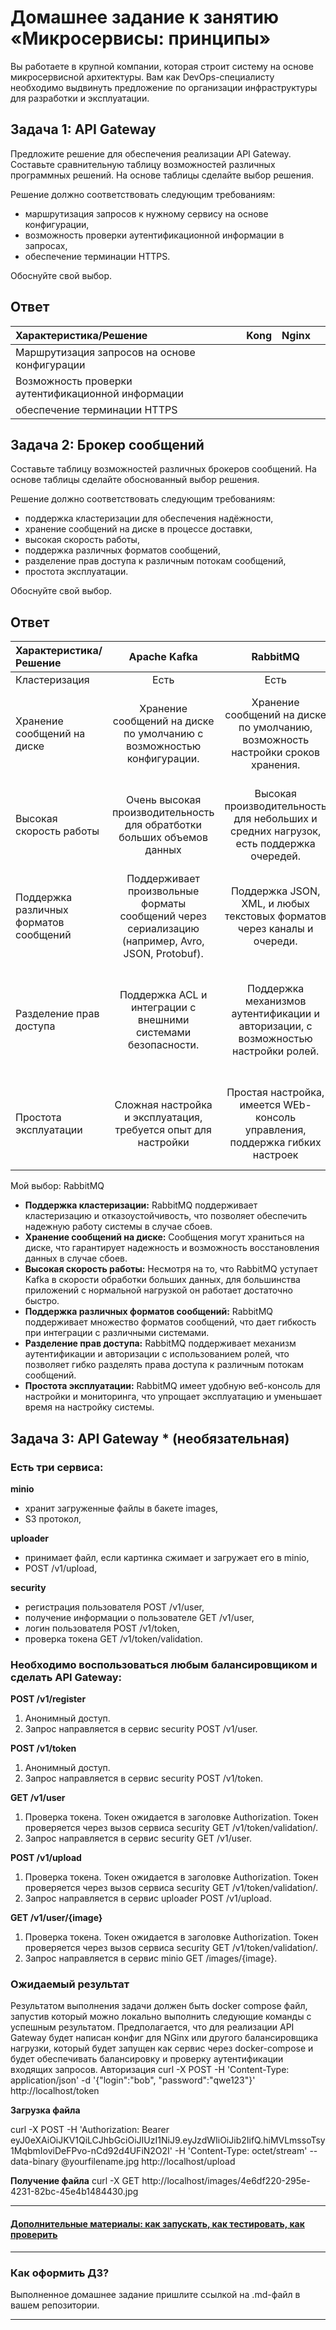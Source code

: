 # Домашнее задание к занятию «Микросервисы: принципы»

Вы работаете в крупной компании, которая строит систему на основе микросервисной архитектуры.
Вам как DevOps-специалисту необходимо выдвинуть предложение по организации инфраструктуры для разработки и эксплуатации.

## Задача 1: API Gateway 

Предложите решение для обеспечения реализации API Gateway. Составьте сравнительную таблицу возможностей различных программных решений. На основе таблицы сделайте выбор решения.

Решение должно соответствовать следующим требованиям:
- маршрутизация запросов к нужному сервису на основе конфигурации,
- возможность проверки аутентификационной информации в запросах,
- обеспечение терминации HTTPS.

Обоснуйте свой выбор.
## Ответ
| Характеристика/Решение | Kong | Nginx |  |
|:-----------------------|:------------:|:--------:|:----:|
| Маршрутизация запросов на основе конфигурации | 
| Возможность проверки аутентификационной информации |
| обеспечение терминации HTTPS |

## Задача 2: Брокер сообщений

Составьте таблицу возможностей различных брокеров сообщений. На основе таблицы сделайте обоснованный выбор решения.

Решение должно соответствовать следующим требованиям:
- поддержка кластеризации для обеспечения надёжности,
- хранение сообщений на диске в процессе доставки,
- высокая скорость работы,
- поддержка различных форматов сообщений,
- разделение прав доступа к различным потокам сообщений,
- простота эксплуатации.

Обоснуйте свой выбор.

## Ответ

| Характеристика/Решение | Apache Kafka | RabbitMQ | NATS |
|:-----------------------|:------------:|:--------:|:----:|
| Кластеризация          |  Есть | Есть | Есть |
| Хранение сообщений на диске | Хранение сообщений на диске по умолчанию с возможностью конфигурации. | Хранение сообщений на диске по умолчанию, возможность настройки сроков хранения. | Сообщения хранятся в памяти, но поддержка журналирования в случае необходимости. |
| Высокая скорость работы | Очень высокая  производительность для обратботки больших объемов данных | Высокая производительность для небольших и средних нагрузок, есть  поддержка очередей. | Очень высокая скорость для обработки небольших сообщений с минимальными задержками. |
| Поддержка различных форматов сообщений | Поддерживает произвольные форматы сообщений через сериализацию (например, Avro, JSON, Protobuf). | Поддержка JSON, XML, и любых текстовых форматов через каналы и очереди. |  Поддержка JSON, строки и бинарных сообщений. |
| Разделение прав доступа | Поддержка ACL и интеграции с внешними системами безопасности. | Поддержка механизмов аутентификации и авторизации, с возможностью настройки ролей. | Основная система безопасности ограничена, поддержка аутентификации через токены и механизмы шифрования. |
| Простота эксплуатации | Сложная настройка и эксплуатация, требуется опыт для настройки | Простая настройка, имеется WEb-консоль управления, поддержка гибких настроек | Легкая настройка и управление, ориентирован на низкую задержку и простоту.| 

Мой выбор: RabbitMQ
- **Поддержка кластеризации:** RabbitMQ поддерживает кластеризацию и отказоустойчивость, что позволяет обеспечить надежную работу системы в случае сбоев.
- **Хранение сообщений на диске:** Сообщения могут храниться на диске, что гарантирует надежность и возможность восстановления данных в случае сбоев.
- **Высокая скорость работы:** Несмотря на то, что RabbitMQ уступает Kafka в скорости обработки больших данных, для большинства приложений с нормальной нагрузкой он работает достаточно быстро.
- **Поддержка различных форматов сообщений:** RabbitMQ поддерживает множество форматов сообщений, что дает гибкость при интеграции с различными системами.
- **Разделение прав доступа:** RabbitMQ поддерживает механизм аутентификации и авторизации с использованием ролей, что позволяет гибко разделять права доступа к различным потокам сообщений.
- **Простота эксплуатации:** RabbitMQ имеет удобную веб-консоль для настройки и мониторинга, что упрощает эксплуатацию и уменьшает время на настройку системы.

## Задача 3: API Gateway * (необязательная)

### Есть три сервиса:

**minio**
- хранит загруженные файлы в бакете images,
- S3 протокол,

**uploader**
- принимает файл, если картинка сжимает и загружает его в minio,
- POST /v1/upload,

**security**
- регистрация пользователя POST /v1/user,
- получение информации о пользователе GET /v1/user,
- логин пользователя POST /v1/token,
- проверка токена GET /v1/token/validation.

### Необходимо воспользоваться любым балансировщиком и сделать API Gateway:

**POST /v1/register**
1. Анонимный доступ.
2. Запрос направляется в сервис security POST /v1/user.

**POST /v1/token**
1. Анонимный доступ.
2. Запрос направляется в сервис security POST /v1/token.

**GET /v1/user**
1. Проверка токена. Токен ожидается в заголовке Authorization. Токен проверяется через вызов сервиса security GET /v1/token/validation/.
2. Запрос направляется в сервис security GET /v1/user.

**POST /v1/upload**
1. Проверка токена. Токен ожидается в заголовке Authorization. Токен проверяется через вызов сервиса security GET /v1/token/validation/.
2. Запрос направляется в сервис uploader POST /v1/upload.

**GET /v1/user/{image}**
1. Проверка токена. Токен ожидается в заголовке Authorization. Токен проверяется через вызов сервиса security GET /v1/token/validation/.
2. Запрос направляется в сервис minio GET /images/{image}.

### Ожидаемый результат

Результатом выполнения задачи должен быть docker compose файл, запустив который можно локально выполнить следующие команды с успешным результатом.
Предполагается, что для реализации API Gateway будет написан конфиг для NGinx или другого балансировщика нагрузки, который будет запущен как сервис через docker-compose и будет обеспечивать балансировку и проверку аутентификации входящих запросов.
Авторизация
curl -X POST -H 'Content-Type: application/json' -d '{"login":"bob", "password":"qwe123"}' http://localhost/token

**Загрузка файла**

curl -X POST -H 'Authorization: Bearer eyJ0eXAiOiJKV1QiLCJhbGciOiJIUzI1NiJ9.eyJzdWIiOiJib2IifQ.hiMVLmssoTsy1MqbmIoviDeFPvo-nCd92d4UFiN2O2I' -H 'Content-Type: octet/stream' --data-binary @yourfilename.jpg http://localhost/upload

**Получение файла**
curl -X GET http://localhost/images/4e6df220-295e-4231-82bc-45e4b1484430.jpg

---

#### [Дополнительные материалы: как запускать, как тестировать, как проверить](https://github.com/netology-code/devkub-homeworks/tree/main/11-microservices-02-principles)

---

### Как оформить ДЗ?

Выполненное домашнее задание пришлите ссылкой на .md-файл в вашем репозитории.

---
